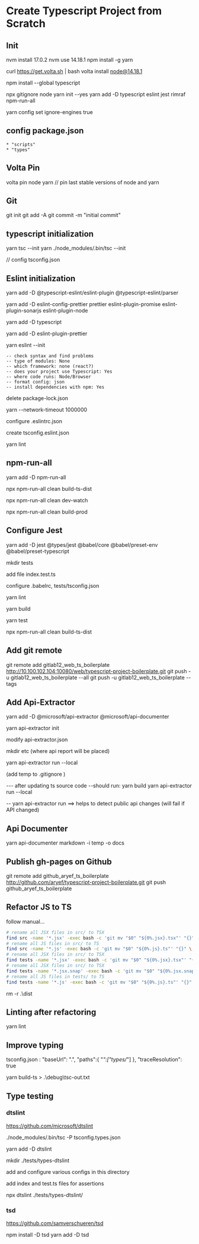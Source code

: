# Create Typescript Project from Scratch

## Init

nvm install 17.0.2
nvm use 14.18.1
npm install -g yarn

curl https://get.volta.sh | bash
volta install node@14.18.1

npm install --global typescript


npx gitignore node
yarn init --yes
yarn add -D typescript eslint jest rimraf npm-run-all


yarn config set ignore-engines true

## config package.json

    * "scripts"
    * "types"

## Volta Pin

volta pin node yarn   // pin last stable versions of node and yarn

## Git

git init
git add -A
git commit -m "initial commit"

## typescript initialization

yarn tsc --init
yarn ./node_modules/.bin/tsc --init

// config tsconfig.json

## Eslint initialization

yarn add -D @typescript-eslint/eslint-plugin @typescript-eslint/parser

yarn add -D eslint-config-prettier prettier eslint-plugin-promise eslint-plugin-sonarjs eslint-plugin-node

 yarn add -D typescript

 yarn add -D eslint-plugin-prettier

yarn eslint --init

    -- check syntax and find problems
    -- type of modules: None
    -- which framework: none (react?)
    -- does your project use Typescript: Yes
    -- where code runs: Node/Browser
    -- format config: json
    -- install dependencies with npm: Yes

delete package-lock.json

yarn  --network-timeout 1000000

configure .eslintrc.json

create tsconfig.eslint.json

yarn lint

## npm-run-all

yarn add -D npm-run-all

npx npm-run-all clean build-ts-dist

npx npm-run-all clean dev-watch

npx npm-run-all clean build-prod

## Configure Jest

yarn add -D jest @types/jest @babel/core @babel/preset-env @babel/preset-typescript

mkdir tests

add file index.test.ts

configure .babelrc, tests/tsconfig.json

yarn lint

yarn build

yarn test

npx npm-run-all clean build-ts-dist

## Add git remote

git remote add gitlab12_web_ts_boilerplate <http://10.100.102.104:10080/web/typescript-project-boilerplate.git>
git push -u gitlab12_web_ts_boilerplate --all
git push -u gitlab12_web_ts_boilerplate --tags

## Add Api-Extractor

yarn add -D @microsoft/api-extractor @microsoft/api-documenter

yarn api-extractor init

modify api-extractor.json

mkdir etc
(where api report will be placed)

yarn api-extractor run --local

(add temp to .gitignore )

--- after updating ts source code
--should run:
     yarn build
     yarn api-extractor run --local

-- yarn api-extractor run   ==> helps to detect public api changes (will fail if API changed)

## Api Documenter

yarn api-documenter markdown -i temp -o docs

## Publish gh-pages on Github

git remote add github_aryef_ts_boilerplate http://github.com/aryef/typescript-project-boilerplate.git
git push github_aryef_ts_boilerplate


## Refactor JS to TS

follow manual...

```sh
# rename all JSX files in src/ to TSX
find src -name '*.jsx' -exec bash -c 'git mv "$0" "${0%.jsx}.tsx"' "{}" \;
# rename all JS files in src/ to TS
find src -name '*.js' -exec bash -c 'git mv "$0" "${0%.js}.ts"' "{}" \;
# rename all JSX files in src/ to TSX
find tests -name '*.jsx' -exec bash -c 'git mv "$0" "${0%.jsx}.tsx"' "{}" \;
# rename all JSX files in src/ to TSX
find tests -name '*.jsx.snap' -exec bash -c 'git mv "$0" "${0%.jsx.snap}.tsx.snap"' "{}" \;
# rename all JS files in tests/ to TS
find tests -name '*.js' -exec bash -c 'git mv "$0" "${0%.js}.ts"' "{}" \;
```

rm -r .\dist


## Linting after refactoring

yarn lint



## Improve typing

tsconfig.json :
 "baseUrl": ".",
    "paths":{
        "*":["types/*"]
    },
    "traceResolution": true

yarn build-ts > .\debug\tsc-out.txt


## Type testing

### dtslint

https://github.com/microsoft/dtslint

./node_modules/.bin/tsc -P tsconfig.types.json

yarn add -D dtslint

mkdir ./tests/types-dtslint

add and configure various configs in this directory

add index and test.ts files for assertions

npx dtslint ./tests/types-dtslint/

### tsd

https://github.com/samverschueren/tsd

npm install -D tsd
yarn add -D tsd
